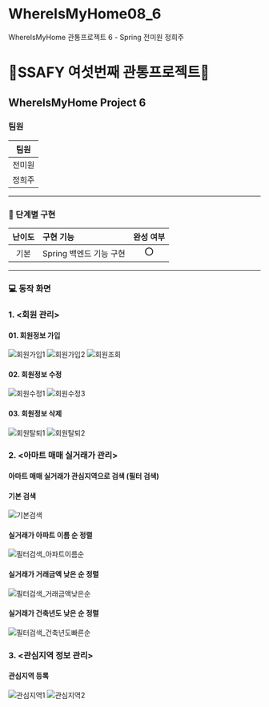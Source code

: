 # WhereIsMyHome08_6

WhereIsMyHome 관통프로젝트 6 - Spring 전미원 정희주 

# 🎀SSAFY 여섯번째 관통프로젝트🎀

## WhereIsMyHome Project 6


###  팀원

| 팀원   |
| ------ |
| 전미원|
| 정희주 |

---

### 🧩 단계별 구현

| 난이도 | 구현 기능                       | 완성 여부 |
| :----: | :----------------------------- | :-------: |
|  기본  | Spring 백엔드 기능 구현 |    ⭕     |

---
### 💻 동작 화면
### 1. <회원 관리>
#### 01. 회원정보 가입
![회원가입1](https://user-images.githubusercontent.com/42200769/195257515-35c8041e-96da-4c94-ad79-20c9c573e1c0.png)
![회원가입2](https://user-images.githubusercontent.com/42200769/195257561-e6110b40-5235-4251-9289-dd09bcb01a40.png)
![회원조회](https://user-images.githubusercontent.com/42200769/195257742-33b37018-ffd9-44ee-8fae-944314dd72b7.png)

#### 02. 회원정보 수정
![회원수정1](https://user-images.githubusercontent.com/42200769/195242693-29ee7323-a6c0-4ccc-b07e-5c397960f42b.png)
![회원수정3](https://user-images.githubusercontent.com/42200769/195242741-0fe07de1-0376-4384-95f9-e37072e4213a.png)

#### 03. 회원정보 삭제
![회원탈퇴1](https://user-images.githubusercontent.com/42200769/195257955-de3a33db-10e2-4d61-a11c-d62e4660ef25.png)
![회원탈퇴2](https://user-images.githubusercontent.com/42200769/195257993-5b21de1c-546a-4c40-8496-961e9d6aea9f.png)

### 2. <아마트 매매 실거래가 관리>
#### 아마트 매매 실거래가 관심지역으로 검색 (필터 검색)
#### 기본 검색 
![기본검색](https://user-images.githubusercontent.com/42200769/195277121-f01d806a-7416-4d54-9d41-14bd797e6b77.PNG)
#### 실거래가 아파트 이름 순 정렬
![필터검색_아파트이름순](https://user-images.githubusercontent.com/42200769/195277169-e47a0ff6-c355-41a9-a30a-307014bd9762.PNG)
#### 실거래가 거래금액 낮은 순 정렬
![필터검색_거래금액낮은순](https://user-images.githubusercontent.com/42200769/195277204-3f6a7f7a-ffea-456b-b820-2ff467c421e1.PNG)
#### 실거래가 건축년도 낮은 순 정렬
![필터검색_건축년도빠른순](https://user-images.githubusercontent.com/42200769/195277230-f73d90fe-4dc0-4182-a0fb-f3682f090852.PNG)

### 3. <관심지역 정보 관리>
#### 관심지역 등록
![관심지역1](https://user-images.githubusercontent.com/42200769/195258449-e9547d85-c637-47f0-a514-d86ce6c009cc.png)
![관심지역2](https://user-images.githubusercontent.com/42200769/195258628-e89d6423-50e7-46c4-8125-6d4423519872.png)
